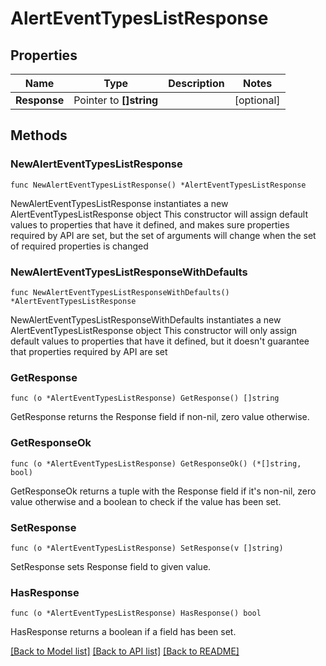 # AlertEventTypesListResponse

## Properties

Name | Type | Description | Notes
------------ | ------------- | ------------- | -------------
**Response** | Pointer to **[]string** |  | [optional] 

## Methods

### NewAlertEventTypesListResponse

`func NewAlertEventTypesListResponse() *AlertEventTypesListResponse`

NewAlertEventTypesListResponse instantiates a new AlertEventTypesListResponse object
This constructor will assign default values to properties that have it defined,
and makes sure properties required by API are set, but the set of arguments
will change when the set of required properties is changed

### NewAlertEventTypesListResponseWithDefaults

`func NewAlertEventTypesListResponseWithDefaults() *AlertEventTypesListResponse`

NewAlertEventTypesListResponseWithDefaults instantiates a new AlertEventTypesListResponse object
This constructor will only assign default values to properties that have it defined,
but it doesn't guarantee that properties required by API are set

### GetResponse

`func (o *AlertEventTypesListResponse) GetResponse() []string`

GetResponse returns the Response field if non-nil, zero value otherwise.

### GetResponseOk

`func (o *AlertEventTypesListResponse) GetResponseOk() (*[]string, bool)`

GetResponseOk returns a tuple with the Response field if it's non-nil, zero value otherwise
and a boolean to check if the value has been set.

### SetResponse

`func (o *AlertEventTypesListResponse) SetResponse(v []string)`

SetResponse sets Response field to given value.

### HasResponse

`func (o *AlertEventTypesListResponse) HasResponse() bool`

HasResponse returns a boolean if a field has been set.


[[Back to Model list]](../README.md#documentation-for-models) [[Back to API list]](../README.md#documentation-for-api-endpoints) [[Back to README]](../README.md)


